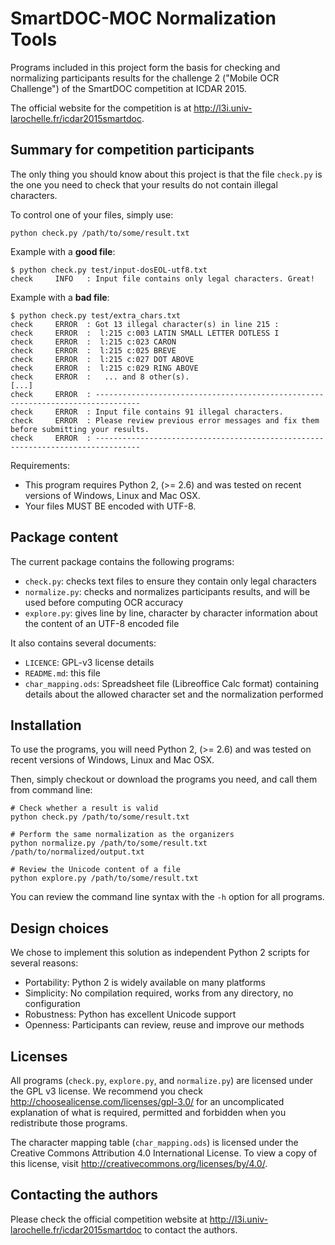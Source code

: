 # SmartDOC-MOC Normalization Tools

Programs included in this project form the basis for checking and normalizing participants results for the challenge 2 ("Mobile OCR Challenge") of the SmartDOC competition at ICDAR 2015.

The official website for the competition is at <http://l3i.univ-larochelle.fr/icdar2015smartdoc>.


## Summary for competition participants

The only thing you should know about this project is that the file `check.py` is the one you need to check that your results do not contain illegal characters.

To control one of your files, simply use:

```shell
python check.py /path/to/some/result.txt
```

Example with a **good file**:
```shell
$ python check.py test/input-dosEOL-utf8.txt 
check     INFO   : Input file contains only legal characters. Great!
```

Example with a **bad file**:
```shell
$ python check.py test/extra_chars.txt 
check     ERROR  : Got 13 illegal character(s) in line 215 : 
check     ERROR  :  l:215 c:003 LATIN SMALL LETTER DOTLESS I
check     ERROR  :  l:215 c:023 CARON
check     ERROR  :  l:215 c:025 BREVE
check     ERROR  :  l:215 c:027 DOT ABOVE
check     ERROR  :  l:215 c:029 RING ABOVE
check     ERROR  :   ... and 8 other(s).
[...]
check     ERROR  : --------------------------------------------------------------------------------
check     ERROR  : Input file contains 91 illegal characters.
check     ERROR  : Please review previous error messages and fix them before submitting your results.
check     ERROR  : --------------------------------------------------------------------------------
```

Requirements:
* This program requires Python 2, (>= 2.6) and was tested on recent versions of Windows, Linux and Mac OSX.
* Your files MUST BE encoded with UTF-8.


## Package content

The current package contains the following programs:
- `check.py`: checks text files to ensure they contain only legal characters
- `normalize.py`: checks and normalizes participants results, and will be used before computing OCR accuracy
- `explore.py`: gives line by line, character by character information about the content of an UTF-8 encoded file

It also contains several documents:
- `LICENCE`: GPL-v3 license details
- `README.md`: this file
- `char_mapping.ods`: Spreadsheet file (Libreoffice Calc format) containing details about the allowed character set and the normalization performed


## Installation

To use the programs, you will need Python 2, (>= 2.6) and was tested on recent versions of Windows, Linux and Mac OSX.

Then, simply checkout or download the programs you need, and call them from command line:

```shell
# Check whether a result is valid
python check.py /path/to/some/result.txt

# Perform the same normalization as the organizers
python normalize.py /path/to/some/result.txt /path/to/normalized/output.txt

# Review the Unicode content of a file
python explore.py /path/to/some/result.txt
```

You can review the command line syntax with the `-h` option for all programs.


## Design choices

We chose to implement this solution as independent Python 2 scripts for several reasons:

- Portability: Python 2 is widely available on many platforms
- Simplicity: No compilation required, works from any directory, no configuration
- Robustness: Python has excellent Unicode support
- Openness: Participants can review, reuse and improve our methods


## Licenses

All programs (`check.py`, `explore.py`, and `normalize.py`) are licensed under the GPL v3 license. We recommend you check <http://choosealicense.com/licenses/gpl-3.0/> for an uncomplicated explanation of what is required, permitted and forbidden when you redistribute those programs.

The character mapping table (`char_mapping.ods`) is licensed under the Creative Commons Attribution 4.0 International License. To view a copy of this license, visit http://creativecommons.org/licenses/by/4.0/.


## Contacting the authors

Please check the official competition website at <http://l3i.univ-larochelle.fr/icdar2015smartdoc> to contact the authors.

